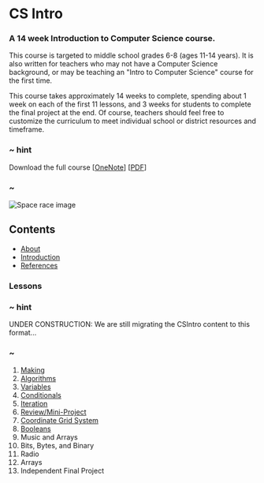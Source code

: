 # CS Intro

### A 14 week Introduction to Computer Science course.

This course is targeted to middle school grades 6-8 (ages 11-14 years).  It is also written for teachers who may not have a Computer Science background, or may be teaching an "Intro to Computer Science" course for the first time.

This course takes approximately 14 weeks to complete, spending about 1 week on each of the first 11 lessons, and 3 weeks for students to complete the final project at the end.  Of course, teachers should feel free to customize the curriculum to meet individual school or district resources and timeframe.

### ~ hint

Download the full course 
[[OneNote](https://1drv.ms/o/s!AqsgsTyHBmRBgQvFaUaeANNHbxpC)] 
[[PDF](https://1drv.ms/b/s!AqsgsTyHBmRBgQ1Fjzm5y5wKG75M)]

### ~

![Space race image](/static/courses/csintro.jpg)

## Contents

* [About](/courses/csintro/about)
* [Introduction](/courses/csintro/introduction)
* [References](/courses/csintro/references)

### Lessons


### ~ hint

UNDER CONSTRUCTION: We are still migrating the CSIntro content to this format...

### ~

1. [Making](/courses/csintro/making)
2. [Algorithms](/courses/csintro/algorithms) 
3. [Variables](/courses/csintro/variables) 
4. [Conditionals](/courses/csintro/conditionals)
5. [Iteration](/courses/csintro/iteration) 
6. [Review/Mini-Project](/courses/csintro/miniproject)
7. [Coordinate Grid System](/courses/csintro/coordinates)
8. [Booleans](/courses/csintro/booleans)
9. Music and Arrays 
10. Bits, Bytes, and Binary 
11. Radio 
12. Arrays
13. Independent Final Project 
